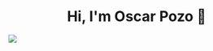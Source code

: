 <div align="center">
<h1 align="center">Hi, I'm Oscar Pozo 👋</h1>
</div>
<img src="[https://imgur.com/a/IT6WLYn](https://i.imgur.com/J2NS3Ta.png)">

<!--
**OspofeDeveloper/OspofeDeveloper** is a ✨ _special_ ✨ repository because its `README.md` (this file) appears on your GitHub profile.



Here are some ideas to get you started:

- 🔭 I’m currently working on ...
- 🌱 I’m currently learning ...
- 👯 I’m looking to collaborate on ...
- 🤔 I’m looking for help with ...
- 💬 Ask me about ...
- 📫 How to reach me: ...
- 😄 Pronouns: ...
- ⚡ Fun fact: ...
-->
